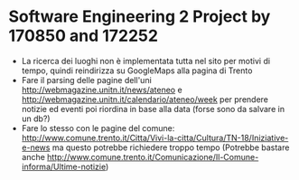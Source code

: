 # Software Engineering 2 Project by 170850 and 172252

* La ricerca dei luoghi non è implementata tutta nel sito per motivi di tempo, quindi reindirizza su GoogleMaps alla pagina di Trento
* Fare il parsing delle pagine dell'uni <http://webmagazine.unitn.it/news/ateneo> e <http://webmagazine.unitn.it/calendario/ateneo/week> per prendere notizie ed eventi poi riordina in base alla data (forse sono da salvare in un db?)
* Fare lo stesso con le pagine del comune: <http://www.comune.trento.it/Citta/Vivi-la-citta/Cultura/TN-18/Iniziative-e-news> ma questo potrebbe richiedere troppo tempo (Potrebbe bastare anche <http://www.comune.trento.it/Comunicazione/Il-Comune-informa/Ultime-notizie>)
